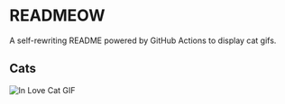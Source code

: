# READMEOW

A self-rewriting README powered by GitHub Actions to display cat gifs.

## Cats

![In Love Cat GIF](https://media1.giphy.com/media/MDJ9IbxxvDUQM/200.gif?cid=9acd02daa690ma4zp8sd5l8yqvh93kwyudiwl7ca7karpd9c&ep=v1_gifs_search&rid=200.gif&ct=g)
